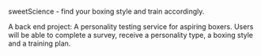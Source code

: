 sweetScience - find your boxing style and train accordingly. 

A back end project: A personality testing service for aspiring boxers. Users will be able to complete a survey, receive a personality type, a boxing style and a training plan.
